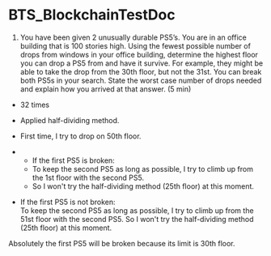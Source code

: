 # BTS_BlockchainTestDoc

1. You have been given 2 unusually durable PS5’s. You are in an office building that is
100 stories high. Using the fewest possible number of drops from windows in your office
building, determine the highest floor you can drop a PS5 from and have it survive. For
example, they might be able to take the drop from the 30th floor, but not the 31st. You
can break both PS5s in your search. State the worst case number of drops needed and
explain how you arrived at that answer. (5 min)

  * 32 times

  * Applied half-dividing method.<br>
  * First time, I try to drop on 50th floor.

  * - If the first PS5 is broken:<br>
    * To keep the second PS5 as long as possible, I try to climb up from the 1st floor with the second PS5.
    * So I won't try the half-dividing method (25th floor) at this moment.

  - If the first PS5 is not broken:<br>
    To keep the second PS5 as long as possible, I try to climb up from the 51st floor with the second PS5.
    So I won't try the half-dividing method (25th floor) at this moment.

Absolutely the first PS5 will be broken because its limit is 30th floor.

